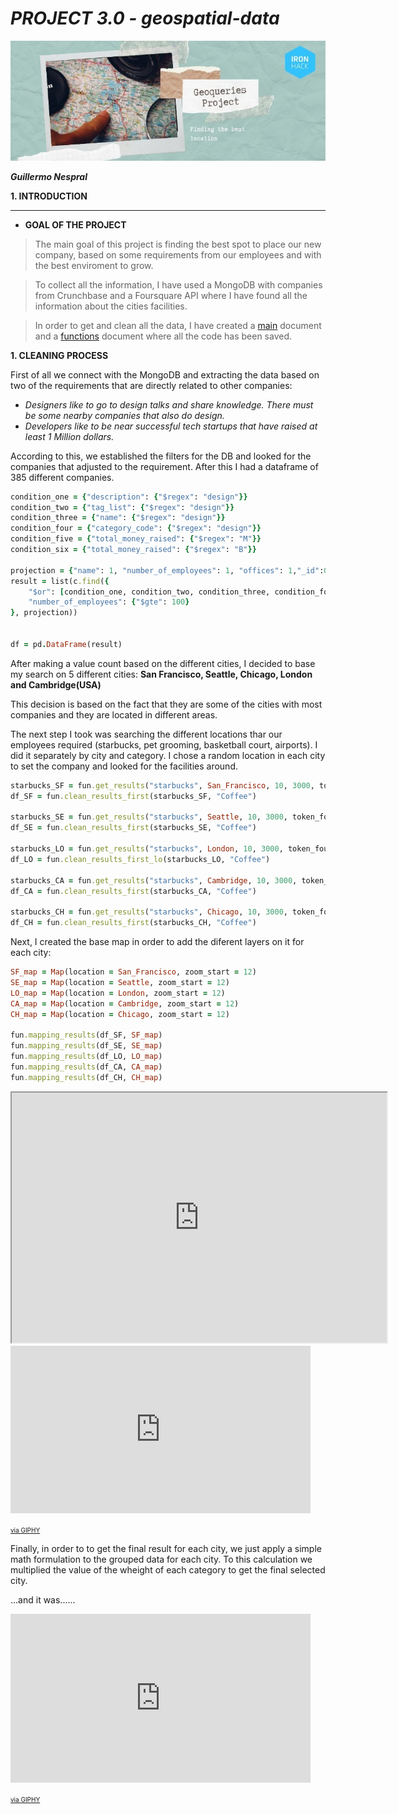 

# ***PROJECT 3.0 - geospatial-data***


![](../images/portada.jpg)


***Guillermo Nespral***







**1. INTRODUCTION**
   
_______________________________________

 - **GOAL OF THE PROJECT**



>The main goal of this project is finding the best spot to place our new company, based on some requirements from our employees and with the best enviroment to grow. 




>To collect all the information, I have used a MongoDB with companies from Crunchbase and a Foursquare API where I have found all the information about the cities facilities.

>In order to get and clean all the data, I have created a [main](https://github.com/GuilleNes/project-III-geospatial-data/blob/main/src/Main.ipynb) document and a [functions](https://github.com/GuilleNes/project-III-geospatial-data/blob/main/src/functions.py) document where all the code has been saved.


**1. CLEANING PROCESS**

First of all we connect with the MongoDB and extracting the data based on two of the requirements that are directly related to other companies:

- *Designers like to go to design talks and share knowledge. There must be some nearby companies that also do design.*
- *Developers like to be near successful tech startups that have raised at least 1 Million dollars.*

According to this, we established the filters for the DB and looked for the companies that adjusted to the requirement. After this I had a dataframe of 385 different companies.
  
```ruby
condition_one = {"description": {"$regex": "design"}}
condition_two = {"tag_list": {"$regex": "design"}}
condition_three = {"name": {"$regex": "design"}}
condition_four = {"category_code": {"$regex": "design"}}
condition_five = {"total_money_raised": {"$regex": "M"}}
condition_six = {"total_money_raised": {"$regex": "B"}}

projection = {"name": 1, "number_of_employees": 1, "offices": 1,"_id":0}
result = list(c.find({
    "$or": [condition_one, condition_two, condition_three, condition_four, condition_five, condition_six],
    "number_of_employees": {"$gte": 100}
}, projection))


df = pd.DataFrame(result)
```

After making a value count based on the different cities, I decided to base my search on 5 different cities: **San Francisco, Seattle, Chicago, London and Cambridge(USA)**

This decision is based on the fact that they are some of the cities with most companies and they are located in different areas.

The next step I took was searching the different locations thar our employees required (starbucks, pet grooming, basketball court, airports). I did it separately by city and category. I chose a random location in each city to set the company and looked for the facilities around.

```ruby
starbucks_SF = fun.get_results("starbucks", San_Francisco, 10, 3000, token_foursquare)
df_SF = fun.clean_results_first(starbucks_SF, "Coffee")

starbucks_SE = fun.get_results("starbucks", Seattle, 10, 3000, token_foursquare)
df_SE = fun.clean_results_first(starbucks_SE, "Coffee")

starbucks_LO = fun.get_results("starbucks", London, 10, 3000, token_foursquare)
df_LO = fun.clean_results_first_lo(starbucks_LO, "Coffee")

starbucks_CA = fun.get_results("starbucks", Cambridge, 10, 3000, token_foursquare)
df_CA = fun.clean_results_first(starbucks_CA, "Coffee")

starbucks_CH = fun.get_results("starbucks", Chicago, 10, 3000, token_foursquare)
df_CH = fun.clean_results_first(starbucks_CH, "Coffee")
```
Next, I created the base map in order to add the diferent layers on it for each city:

```ruby
SF_map = Map(location = San_Francisco, zoom_start = 12)
SE_map = Map(location = Seattle, zoom_start = 12)
LO_map = Map(location = London, zoom_start = 12)
CA_map = Map(location = Cambridge, zoom_start = 12)
CH_map = Map(location = Chicago, zoom_start = 12)

fun.mapping_results(df_SF, SF_map)
fun.mapping_results(df_SE, SE_map)
fun.mapping_results(df_LO, LO_map)
fun.mapping_results(df_CA, CA_map)
fun.mapping_results(df_CH, CH_map)
```



<iframe id="inlineFrameExample"
    title="Inline Frame Example"
    width="600"
    height="400"
    src="https://guillenes.github.io./">
</iframe>
<iframe src="https://giphy.com/embed/l46C9VsWTWD9CHocg" width="480" height="268" frameBorder="0" class="giphy-embed" allowFullScreen></iframe><p><a href="https://giphy.com/gifs/l46C9VsWTWD9CHocg" style="font-size:10px">via GIPHY</a></p>

Finally, in order to to get the final result for each city, we just apply a simple math formulation to the grouped data for each city. To this calculation we multiplied the value of the wheight of each category to get the final selected city.



...and it was......

<iframe src="https://giphy.com/embed/BCs20EzQnYRXi" width="480" height="270" frameBorder="0"   class="giphy-embed" allowFullScreen></iframe><p><a style="font-size:10px" href="https://giphy.com/gifs/california-san-francisco-transamerica-pyramid-BCs20EzQnYRXi">via GIPHY</a></p>







  













